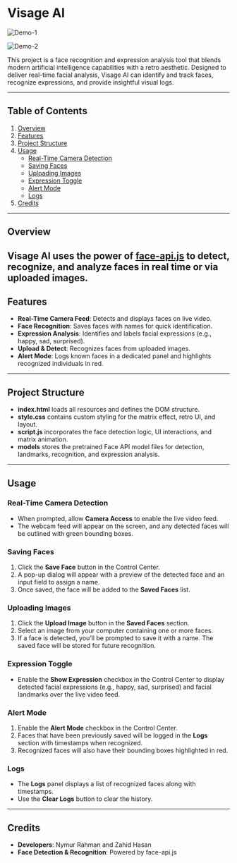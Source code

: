 # Visage AI


![Demo-1](https://github.com/user-attachments/assets/e1246c9b-4346-42b9-b66c-b93468adbd43)

![Demo-2](https://github.com/user-attachments/assets/0dc6ddce-2c74-4b2d-b32f-b2db804a3850)

This project is a face recognition and expression analysis tool that blends modern artificial intelligence capabilities with a retro aesthetic. Designed to deliver real-time facial analysis, Visage AI can identify and track faces, recognize expressions, and provide insightful visual logs.

---

## Table of Contents

1. [Overview](#overview)  
2. [Features](#features)  
3. [Project Structure](#project-structure)  
4. [Usage](#usage)  
   - [Real-Time Camera Detection](#real-time-camera-detection)  
   - [Saving Faces](#saving-faces)  
   - [Uploading Images](#uploading-images)  
   - [Expression Toggle](#expression-toggle)  
   - [Alert Mode](#alert-mode)  
   - [Logs](#logs)  
5. [Credits](#credits)
---

## Overview

Visage AI uses the power of [face-api.js](https://github.com/justadudewhohacks/face-api.js) to detect, recognize, and analyze faces in real time or via uploaded images.
---

## Features

- **Real-Time Camera Feed**: Detects and displays faces on live video.
- **Face Recognition**: Saves faces with names for quick identification.
- **Expression Analysis**: Identifies and labels facial expressions (e.g., happy, sad, surprised).
- **Upload & Detect**: Recognizes faces from uploaded images.
- **Alert Mode**: Logs known faces in a dedicated panel and highlights recognized individuals in red.

---

## Project Structure
- **index.html** loads all resources and defines the DOM structure.  
- **style.css** contains custom styling for the matrix effect, retro UI, and layout.  
- **script.js** incorporates the face detection logic, UI interactions, and matrix animation.  
- **models** stores the pretrained Face API model files for detection, landmarks, recognition, and expression analysis.

---
## Usage

### Real-Time Camera Detection
- When prompted, allow **Camera Access** to enable the live video feed.  
- The webcam feed will appear on the screen, and any detected faces will be outlined with green bounding boxes.

### Saving Faces
1. Click the **Save Face** button in the Control Center.  
2. A pop-up dialog will appear with a preview of the detected face and an input field to assign a name.  
3. Once saved, the face will be added to the **Saved Faces** list.

### Uploading Images
1. Click the **Upload Image** button in the **Saved Faces** section.  
2. Select an image from your computer containing one or more faces.  
3. If a face is detected, you’ll be prompted to save it with a name. The saved face will be stored for future recognition.

### Expression Toggle
- Enable the **Show Expression** checkbox in the Control Center to display detected facial expressions (e.g., happy, sad, surprised) and facial landmarks over the live video feed.

### Alert Mode
1. Enable the **Alert Mode** checkbox in the Control Center.  
2. Faces that have been previously saved will be logged in the **Logs** section with timestamps when recognized.  
3. Recognized faces will also have their bounding boxes highlighted in red.

### Logs
- The **Logs** panel displays a list of recognized faces along with timestamps.  
- Use the **Clear Logs** button to clear the history.
---
## Credits
- **Developers**: Nymur Rahman and Zahid Hasan
- **Face Detection & Recognition**: Powered by face-api.js  

